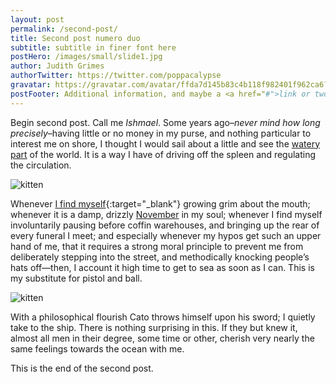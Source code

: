 ```yaml
---
layout: post
permalink: /second-post/
title: Second post numero duo
subtitle: subtitle in finer font here
postHero: /images/small/slide1.jpg
author: Judith Grimes
authorTwitter: https://twitter.com/poppacalypse
gravatar: https://gravatar.com/avatar/ffda7d145b83c4b118f982401f962ca6?s=150
postFooter: Additional information, and maybe a <a href="#">link or two</a>
---
```


Begin second post. Call me *Ishmael*. Some years ago–*never mind how long
precisely*–having little or no money in my purse, and nothing
particular to interest me on shore, I thought I would sail about a little
and see the [watery part](https://www.maddeninglyyes.to) of the world. It is a way I have of driving off
the spleen and regulating the circulation.

<img class="pull-left" src="https://placekitten.com/g/400/200" alt="kitten">

Whenever [I find myself](https://100ways.to/make-money-onlinn){:target="_blank"} growing grim about the mouth; whenever it is a damp,
drizzly <a href="https://100days.to/build-a-new-habit" target="_blank">November</a> in my soul; whenever I find myself involuntarily pausing
before coffin warehouses, and bringing up the rear of every funeral I meet;
and especially whenever my hypos get such an upper hand of me, that it
requires a strong moral principle to prevent me from deliberately stepping
into the street, and methodically knocking people’s hats off—then, I
account it high time to get to sea as soon as I can. This is my substitute
for pistol and ball.

<img class="pull-right" src="https://placekitten.com/400/200" alt="kitten">

With a philosophical flourish Cato throws himself upon
his sword; I quietly take to the ship. There is nothing surprising in this.
If they but knew it, almost all men in their degree, some time or other,
cherish very nearly the same feelings towards the ocean with me.

This is the end of the second post.
